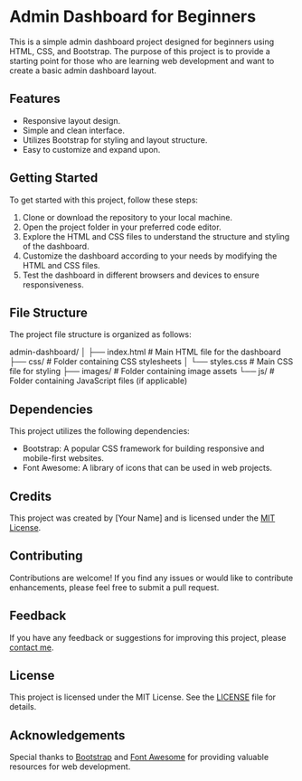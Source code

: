 # Admin Dashboard for Beginners

This is a simple admin dashboard project designed for beginners using HTML, CSS, and Bootstrap. The purpose of this project is to provide a starting point for those who are learning web development and want to create a basic admin dashboard layout.

## Features

- Responsive layout design.
- Simple and clean interface.
- Utilizes Bootstrap for styling and layout structure.
- Easy to customize and expand upon.

## Getting Started

To get started with this project, follow these steps:

1. Clone or download the repository to your local machine.
2. Open the project folder in your preferred code editor.
3. Explore the HTML and CSS files to understand the structure and styling of the dashboard.
4. Customize the dashboard according to your needs by modifying the HTML and CSS files.
5. Test the dashboard in different browsers and devices to ensure responsiveness.

## File Structure

The project file structure is organized as follows:

admin-dashboard/
│
├── index.html # Main HTML file for the dashboard
├── css/ # Folder containing CSS stylesheets
│ └── styles.css # Main CSS file for styling
├── images/ # Folder containing image assets
└── js/ # Folder containing JavaScript files (if applicable)


## Dependencies

This project utilizes the following dependencies:

- Bootstrap: A popular CSS framework for building responsive and mobile-first websites.
- Font Awesome: A library of icons that can be used in web projects.

## Credits

This project was created by [Your Name] and is licensed under the [MIT License](LICENSE).

## Contributing

Contributions are welcome! If you find any issues or would like to contribute enhancements, please feel free to submit a pull request.

## Feedback

If you have any feedback or suggestions for improving this project, please [contact me](mailto:youremail@example.com).

## License

This project is licensed under the MIT License. See the [LICENSE](LICENSE) file for details.

## Acknowledgements

Special thanks to [Bootstrap](https://getbootstrap.com/) and [Font Awesome](https://fontawesome.com/) for providing valuable resources for web development.
